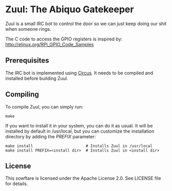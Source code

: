 Zuul: The Abiquo Gatekeeper
===========================

Zuul is a small IRC bot to control the door so we can just keep
doing our shit when someone rings.

The C code to access the GPIO registers is inspired by:
http://elinux.org/RPi_GPIO_Code_Samples

Prerequisites
-------------

The IRC bot is implemented using [Circus](https://github.com/nacx/circus). It needs to
be compiled and installed before building Zuul.

Compiling
---------

To compile Zuul, you can simply run:

    make

If you want to install it in your system, you can do it as usual. It will be installed by default in
/usr/local, but you can customize the installation directory by adding the *PREFIX* parameter:

    make install                       # Installs Zuul in /usr/local
    make install PREFIX=<install dir>  # Installs Zuul in <install dir>

License
-------

This sowftare is licensed under the Apache License 2.0. See LICENSE file for details.
